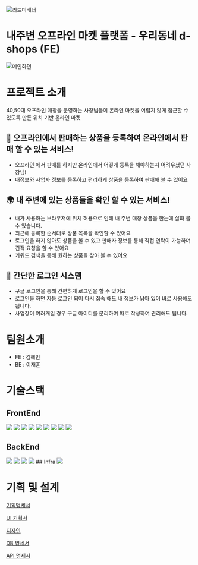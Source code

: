 ![리드미배너](https://user-images.githubusercontent.com/108445626/230336695-3418c90c-6860-4fa8-bdee-b85df6078a31.png)

# 내주변 오프라인 마켓 플랫폼 - 우리동네 d-shops (FE)


![메인화면](https://user-images.githubusercontent.com/108445626/230342897-73eb5bd7-1410-4110-ba23-819d4861169a.png)



# 프로젝트 소개
 40,50대 오프라인 매장을 운영하는 사장님들이 온라인 마켓을 어렵지 않게 접근할 수 있도록 만든
 위치 기반 온라인 마켓
 
 
 
 
## 🛒 오프라인에서 판매하는 상품을 등록하여 온라인에서 판매 할 수 있는 서비스!
  - 오프라인 에서 판매를 하지만 온라인에서 어떻게 등록을 해야하는지 어려우셨던 사장님!
  - 내정보와 사업자 정보를 등록하고 편리하게 상품을 등록하여 판매해 볼 수 있어요
  
  

## 🌍 내 주변에 있는 상품들을 확인 할 수 있는 서비스!
  - 내가 사용하는 브라우저에 위치 허용으로 인해 내 주변 매장 상품을 한눈에 살펴 볼 수 있습니다.
  - 최근에 등록한 순서대로 상품 목록을 확인할 수 있어요
  - 로그인을 하지 않아도 상품을 볼 수 있고 판매자 정보를 통해 직접 연락이 가능하며 견적 요청을 할 수 있어요
  - 키워드 검색을 통해 원하는 상품을 찾아 볼 수 있어요
  
  
## 👩 간단한 로그인 시스템
  - 구글 로그인을 통해 간편하게 로그인을 할 수 있어요
  - 로그인을 하면 자동 로그인 되어 다시 접속 해도 내 정보가 남아 있어 바로 사용해도 됩니다.
  - 사업장이 여러개일 경우 구글 아이디를 분리하여 따로 작성하여 관리해도 됩니다.
  
  
 
 # 팀원소개
 - FE : 김혜인
 - BE : 이재훈
 
 
 # 기술스택
 
## FrontEnd

<img src="https://img.shields.io/badge/React-61DAFB?style=flat&logo=React&logoColor=white"/>
<img src="https://img.shields.io/badge/ReactRouter-CA4245?style=flat&logo=google&logoColor=white"/>
<img src="https://img.shields.io/badge/Redux-764ABC?style=flat&logo=redux&logoColor=white"/>
<img src="https://img.shields.io/badge/React-toolkit-999999?style=flat&logo=React&logoColor=white"/>
<img src="https://img.shields.io/badge/AntDesign-0170FE?style=flat&logo=antdesign&logoColor=white"/>
<img src="https://img.shields.io/badge/css3-1572B6?style=flat&logo=css3&logoColor=white"/>
<img src="https://img.shields.io/badge/react-Bootstrap-7952B3?style=flat&logo=bootstrap&logoColor=white"/>
<img src="https://img.shields.io/badge/firebase-FFCA28?style=flat&logo=firebase&logoColor=white"/>
<img src="https://img.shields.io/badge/oathu-4285F4?style=flat&logo=google&logoColor=white"/>


 ## BackEnd
  <img src="https://img.shields.io/badge/Spring-6DB33F?style=flat&logo=spring&logoColor=white"/>
    <img src="https://img.shields.io/badge/SpringBoot-6DB33F?style=flat&logo=springboot&logoColor=white"/>
   <img src="https://img.shields.io/badge/java-1E8CBE?style=flat&logo=React&logoColor=white"/> 
   <img src="https://img.shields.io/badge/firebase-FFCA28?style=flat&logo=firebase&logoColor=white"/>
 ## Infra
 <img src="https://img.shields.io/badge/Qoddi-4574E0?style=flat&logo=React&logoColor=white"/>
 
# 기획 및 설계
[기획명세서](https://www.notion.so/013082e8cc1646e698f6e2917eb5a447)


[UI 기획서](https://www.notion.so/UI-a942be390a4f4a768b52260d06440544)


[디자인](https://www.figma.com/file/1OtbCMgJrVJTZ8RtlUIjUB/D-SHOPS?node-id=0-1&t=Qaodx3fQBeYimYm2-0)


[DB 명세서](https://www.notion.so/DB-86d79b8fde7a4094ab2bfd4b1992e3e0)


[API 명세서](https://www.notion.so/API-f9958de399124737857e1e41db9dc085)


  
